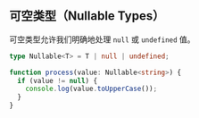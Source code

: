 ## 可空类型（Nullable Types）

可空类型允许我们明确地处理 `null` 或 `undefined` 值。

```typescript
type Nullable<T> = T | null | undefined;

function process(value: Nullable<string>) {
  if (value != null) {
    console.log(value.toUpperCase());
  }
}
```
